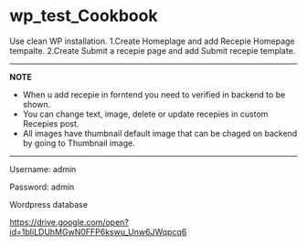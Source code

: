 # wp_test_Cookbook

Use clean WP installation. 
1.Create Homeplage and add Recepie Homepage tempalte.
2.Create Submit a recepie  page and add Submit recepie template.

---
<b>NOTE</b>
- When u add recepie in forntend you need to verified in backend  to be shown. 
- You can change text, image, delete or update recepies in custom Recepies post.
- All images have thumbnail default image that can be chaged on backend by going to Thumbnail image.
-----
Username: admin 

Password: admin

Wordpress database 

https://drive.google.com/open?id=1bIiLDUhMGwN0FFP6kswu_Unw6JWqpcq6

